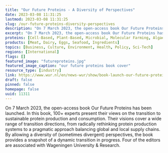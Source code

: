 ```yaml
---
title: "Our Future Proteins - A Diversity of Perspectives"
date: 2023-03-08 11:31:25
lastmod: 2023-03-08 11:31:25
slug: /our-future-proteins-diversity-perspectives
description: "On 7 March 2023, the open-access book Our Future Proteins has been launched. In this book, 100+ experts present their views on the transition to sustainable protein production and consumption. Their visions cover a wide range of transition directions, from radically rethinking protein production systems to a pragmatic approach balancing global and local supply chains. By allowing a diversity of (sometimes divergent) perspectives, the book provides a snapshot of a dynamic transition in progress. Four of the editors are associated with Wageningen University & Research."
excerpt: "On 7 March 2023, the open-access book Our Future Proteins has been launched. In this book, 100+ experts present their views on the transition to sustainable protein production and consumption. Their visions cover a wide range of transition directions, from radically rethinking protein production systems to a pragmatic approach balancing global and local supply chains. By allowing a diversity of (sometimes divergent) perspectives, the book provides a snapshot of a dynamic transition in progress. Four of the editors are associated with Wageningen University & Research."
proteins: [Cell-Based, Plant-Based, Microbial, Molecular Farming, Algae, Fungi, Insect, Animal]
products: [Meat, Dairy, Eggs, Seafood, Ingredients]
topics: [Business, Culture, Environment, Health, Policy, Sci-Tech]
regions: [International]
flags: []
featured_image: "futureproteins.jpg"
featured_image_caption: "our future proteins book cover"
resource_type: [industry]
link: https://www.wur.nl/en/news-wur/show/book-launch-our-future-proteins-a-diversity-of-perspectives.htm
draft: false
pinned: false
homepage: false
uuid: 11311
---
```

On 7 March 2023, the open-access book Our Future Proteins has been
launched. In this book, 100+ experts present their views on the
transition to sustainable protein production and consumption. Their
visions cover a wide range of transition directions, from radically
rethinking protein production systems to a pragmatic approach balancing
global and local supply chains. By allowing a diversity of (sometimes
divergent) perspectives, the book provides a snapshot of a dynamic
transition in progress. Four of the editors are associated with
Wageningen University & Research.
